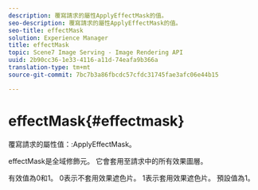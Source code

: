 ```yaml
---
description: 覆寫請求的屬性ApplyEffectMask的值。
seo-description: 覆寫請求的屬性ApplyEffectMask的值。
seo-title: effectMask
solution: Experience Manager
title: effectMask
topic: Scene7 Image Serving - Image Rendering API
uuid: 2b90cc36-1e33-4116-a11d-74eafa9b366a
translation-type: tm+mt
source-git-commit: 7bc7b3a86fbcdc57cfdc31745fae3afc06e44b15

---
```



# effectMask{#effectmask}

覆寫請求的屬性值：:ApplyEffectMask。

effectMask是全域修飾元。 它會套用至請求中的所有效果圖層。

有效值為0和1。 0表示不套用效果遮色片。 1表示套用效果遮色片。 預設值為1。
